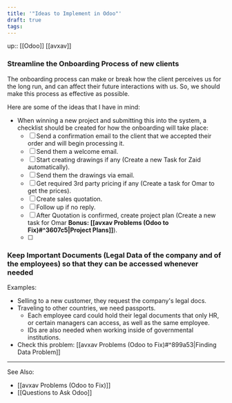 ```yaml
---
title: '"Ideas to Implement in Odoo"'
draft: true
tags:
---
```

up:: [[Odoo]] [[avxav]]


### Streamline the Onboarding Process of new clients

The onboarding process can make or break how the client perceives us for the long run, and can affect their future interactions with us. So, we should make this process as effective as possible.

Here are some of the ideas that I have in mind:
- When winning a new project and submitting this into the system, a checklist should be created for how the onboarding will take place:
	- [ ] Send a confirmation email to the client that we accepted their order and will begin processing it.
	- [ ] Send them a welcome email.
	- [ ] Start creating drawings if any (Create a new Task for Zaid automatically).
	- [ ] Send them the drawings via email.
	- [ ] Get required 3rd party pricing if any (Create a task for Omar to get the prices).
	- [ ] Create sales quotation.
	- [ ] Follow up if no reply.
	- [ ] After Quotation is confirmed, create project plan (Create a new task for Omar **Bonus: [[avxav Problems (Odoo to Fix)#^3607c5|Project Plans]]**).
	- [ ] 


### Keep Important Documents (Legal Data of the company and of the employees) so that they can be accessed whenever needed

Examples:
- Selling to a new customer, they request the company's legal docs.
- Traveling to other countries, we need passports.
	- Each employee card could hold their legal documents that only HR, or certain managers can access, as well as the same employee.
	- IDs are also needed when working inside of governmental institutions.
- Check this problem: [[avxav Problems (Odoo to Fix)#^899a53|Finding Data Problem]]



---

See Also:
- [[avxav Problems (Odoo to Fix)]]
- [[Questions to Ask Odoo]]

